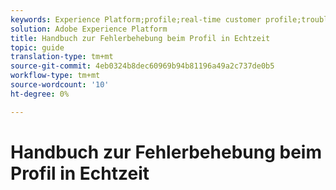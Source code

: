 ```yaml
---
keywords: Experience Platform;profile;real-time customer profile;troubleshooting;API
solution: Adobe Experience Platform
title: Handbuch zur Fehlerbehebung beim Profil in Echtzeit
topic: guide
translation-type: tm+mt
source-git-commit: 4eb0324b8dec60969b94b81196a49a2c737de0b5
workflow-type: tm+mt
source-wordcount: '10'
ht-degree: 0%

---
```



# Handbuch zur Fehlerbehebung beim Profil in Echtzeit
